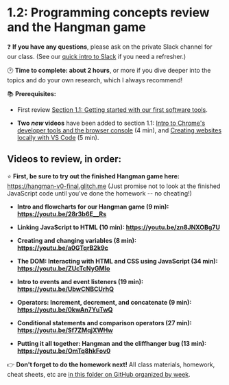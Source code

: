 # 1.2: Programming concepts review and the Hangman game

❓ **If you have any questions**, please ask on the private Slack channel for our class. (See our [quick intro to Slack](https://github.com/LearnTeachCode/intro-javascript-class/blob/master/week-1/1-1-initial-tools-intro.md#111-intro-to-slack) if you need a refresher.)

:clock2: **Time to complete: about 2 hours**, or more if you dive deeper into the topics and do your own research, which I always recommend!

:books: **Prerequisites:**

  -  First review [Section 1.1: Getting started with our first software tools](https://github.com/LearnTeachCode/intro-javascript-class/blob/master/week-1/1-1-initial-tools-intro.md).
  
  - **Two *new* videos** have been added to section 1.1: [Intro to Chrome's developer tools and the browser console](https://youtu.be/O_sJE_3jKZ4) (4 min), and [Creating websites locally with VS Code](https://youtu.be/E4FmXNatxt0) (5 min).


## Videos to review, in order:

:star: **First, be sure to try out the finished Hangman game here:** https://hangman-v0-final.glitch.me (Just promise not to look at the finished JavaScript code until you've done the homework -- no cheating!)

  - **Intro and flowcharts for our Hangman game (9 min): https://youtu.be/28r3b6E__Rs**

  - **Linking JavaScript to HTML (10 min): https://youtu.be/zn8JNXOBg7U**
  
  - **Creating and changing variables (8 min): https://youtu.be/a0GTqrB2k9c**

  - **The DOM: Interacting with HTML and CSS using JavaScript (34 min): https://youtu.be/ZUcTcNyGMlo**

  - **Intro to events and event listeners (19 min): https://youtu.be/UbwCNBCUrhQ**

  - **Operators: Increment, decrement, and concatenate (9 min): https://youtu.be/0kwAn7YuTwQ**

  - **Conditional statements and comparison operators (27 min): https://youtu.be/Sf7ZMqjXWHw**

  - **Putting it all together: Hangman and the cliffhanger bug (13 min): https://youtu.be/OmTq8hkFov0**

:point_right: **Don't forget to do the homework next!** All class materials, homework, cheat sheets, etc are [in this folder on GitHub organized by week](https://github.com/LearnTeachCode/intro-javascript-class).
